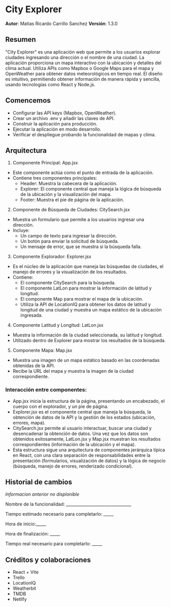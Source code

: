 # City Explorer

**Autor**: Matias Ricardo Carrillo Sanchez
**Versión**: 1.3.0 

## Resumen

"City Explorer" es una aplicación web que permite a los usuarios explorar ciudades ingresando una dirección o el nombre de una ciudad. La aplicación proporciona un mapa interactivo con la ubicación y detalles del clima actual. Utiliza APIs como Mapbox o Google Maps para el mapa y OpenWeather para obtener datos meteorológicos en tiempo real. El diseño es intuitivo, permitiendo obtener información de manera rápida y sencilla, usando tecnologías como React y Node.js.

## Comencemos

- Configurar las API keys (Mapbox, OpenWeather).
- Crear un archivo .env y añadir las claves de API.
- Construir la aplicación para producción.
- Ejecutar la aplicación en modo desarrollo.
- Verificar el despliegue probando la funcionalidad de mapas y clima.

## Arquitectura

1. Componente Principal: App.jsx
  - Este componente actúa como el punto de entrada de la aplicación.
  - Contiene tres componentes principales:
    - Header: Muestra la cabecera de la aplicación.
    - Explorer: El componente central que maneja la lógica de búsqueda de la ubicación y la visualización del mapa.
    - Footer: Muestra el pie de página de la aplicación.
    
2. Componente de Búsqueda de Ciudades: CitySearch.jsx
  - Muestra un formulario que permite a los usuarios ingresar una dirección.
  - Incluye:
    - Un campo de texto para ingresar la dirección.
    - Un botón para enviar la solicitud de búsqueda.
    - Un mensaje de error, que se muestra si la búsqueda falla.
    
3. Componente Explorador: Explorer.jsx
  - Es el núcleo de la aplicación que maneja las búsquedas de ciudades, el manejo de errores y la visualización de los resultados.
  - Contiene:
    - El componente CitySearch para la búsqueda.
    - El componente LatLon para mostrar la información de latitud y longitud.
    - El componente Map para mostrar el mapa de la ubicación.
    - Utiliza la API de LocationIQ para obtener los datos de latitud y longitud de una ciudad y muestra un mapa estático de la ubicación ingresada.
      
4. Componente Latitud y Longitud: LatLon.jsx
  - Muestra la información de la ciudad seleccionada, su latitud y longitud.
  - Utilizado dentro de Explorer para mostrar los resultados de la búsqueda.
    
5. Componente Mapa: Map.jsx
  - Muestra una imagen de un mapa estático basado en las coordenadas obtenidas de la API.
  - Recibe la URL del mapa y muestra la imagen de la ciudad correspondiente.

### Interacción entre componentes:

- App.jsx inicia la estructura de la página, presentando un encabezado, el cuerpo con el explorador, y un pie de página.
- Explorer.jsx es el componente central que maneja la búsqueda, la obtención de datos de la API y la gestión de los estados (ubicación, errores, mapa).
- CitySearch.jsx permite al usuario interactuar, buscar una ciudad y desencadenar la obtención de datos.
Una vez que los datos son obtenidos exitosamente, LatLon.jsx y Map.jsx muestran los resultados correspondientes (información de la ubicación y el mapa).
- Esta estructura sigue una arquitectura de componentes jerárquica típica en React, con una clara separación de responsabilidades entre la presentación (formularios, visualización de datos) y la lógica de negocio (búsqueda, manejo de errores, renderizado condicional).

## Historial de cambios

*Informacion anterior no displonible*

Nombre de la funcionalidad: ________________________________

Tiempo estimado necesario para completarlo: _____

Hora de inicio:_____

Hora de finalización: _____

Tiempo real necesario para completarlo: _____

## Créditos y colaboraciones

- React + Vite
- Trello
- LocationIQ
- Weatherbit
- TMDB
- Netlify
